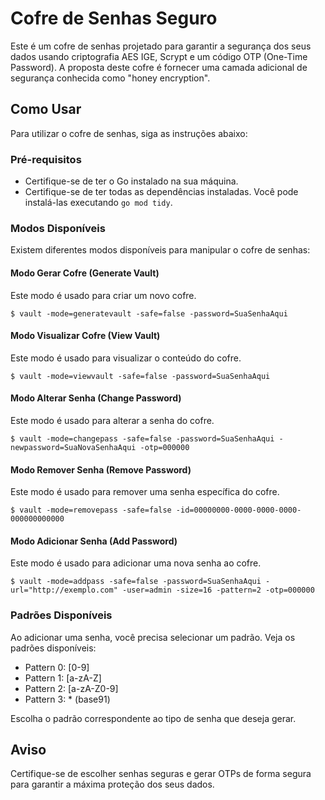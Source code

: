 # Cofre de Senhas Seguro

Este é um cofre de senhas projetado para garantir a segurança dos seus dados usando criptografia AES IGE, Scrypt e um código OTP (One-Time Password). A proposta deste cofre é fornecer uma camada adicional de segurança conhecida como "honey encryption".

## Como Usar

Para utilizar o cofre de senhas, siga as instruções abaixo:

### Pré-requisitos

- Certifique-se de ter o Go instalado na sua máquina.
- Certifique-se de ter todas as dependências instaladas. Você pode instalá-las executando `go mod tidy`.

### Modos Disponíveis

Existem diferentes modos disponíveis para manipular o cofre de senhas:

#### Modo Gerar Cofre (Generate Vault)

Este modo é usado para criar um novo cofre.

```
$ vault -mode=generatevault -safe=false -password=SuaSenhaAqui
```

#### Modo Visualizar Cofre (View Vault)

Este modo é usado para visualizar o conteúdo do cofre.

```
$ vault -mode=viewvault -safe=false -password=SuaSenhaAqui
```

#### Modo Alterar Senha (Change Password)

Este modo é usado para alterar a senha do cofre.

```
$ vault -mode=changepass -safe=false -password=SuaSenhaAqui -newpassword=SuaNovaSenhaAqui -otp=000000
```

#### Modo Remover Senha (Remove Password)

Este modo é usado para remover uma senha específica do cofre.

```
$ vault -mode=removepass -safe=false -id=00000000-0000-0000-0000-000000000000
```

#### Modo Adicionar Senha (Add Password)

Este modo é usado para adicionar uma nova senha ao cofre.

```
$ vault -mode=addpass -safe=false -password=SuaSenhaAqui -url="http://exemplo.com" -user=admin -size=16 -pattern=2 -otp=000000
```

### Padrões Disponíveis

Ao adicionar uma senha, você precisa selecionar um padrão. Veja os padrões disponíveis:

- Pattern 0: [0-9]
- Pattern 1: [a-zA-Z]
- Pattern 2: [a-zA-Z0-9]
- Pattern 3: * (base91)

Escolha o padrão correspondente ao tipo de senha que deseja gerar.

## Aviso

Certifique-se de escolher senhas seguras e gerar OTPs de forma segura para garantir a máxima proteção dos seus dados.
